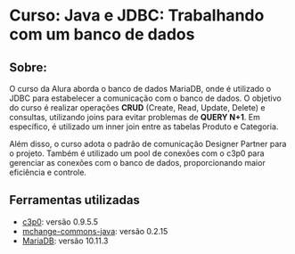 # Curso: Java e JDBC: Trabalhando com um banco de dados


## Sobre:

<p> 
O curso da Alura aborda o banco de dados MariaDB, onde é utilizado o JDBC para estabelecer a comunicação com o banco de dados. O objetivo do curso é realizar operações <strong>CRUD</strong> (Create, Read, Update, Delete) e consultas, utilizando joins para evitar problemas de <strong>QUERY N+1</strong>. Em específico, é utilizado um inner join entre as tabelas Produto e Categoria.
</p>
<p>
Além disso, o curso adota o padrão de comunicação Designer Partner para o projeto. Também é utilizado um pool de conexões com o c3p0 para gerenciar as conexões com o banco de dados, proporcionando maior eficiência e controle.

</p>


## Ferramentas utilizadas 
 - [c3p0](https://www.mchange.com/projects/c3p0/): versão 0.9.5.5
 - [mchange-commons-java](https://www.mchange.com/projects/mchange-commons-java/): versão 0.2.15
 - [MariaDB](https://mariadb.org/): versão 10.11.3








    